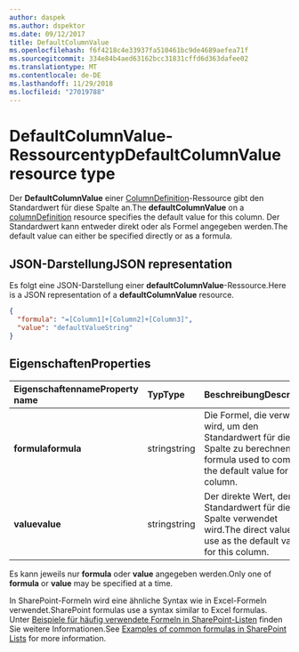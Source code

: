 ```yaml
---
author: daspek
ms.author: dspektor
ms.date: 09/12/2017
title: DefaultColumnValue
ms.openlocfilehash: f6f4218c4e33937fa510461bc9de4689aefea71f
ms.sourcegitcommit: 334e84b4aed63162bcc31831cffd6d363dafee02
ms.translationtype: MT
ms.contentlocale: de-DE
ms.lasthandoff: 11/29/2018
ms.locfileid: "27019788"
---
```

# <a name="defaultcolumnvalue-resource-type"></a><span data-ttu-id="55091-102">DefaultColumnValue-Ressourcentyp</span><span class="sxs-lookup"><span data-stu-id="55091-102">DefaultColumnValue resource type</span></span>

<span data-ttu-id="55091-103">Der **DefaultColumnValue** einer [ColumnDefinition](columndefinition.md)-Ressource gibt den Standardwert für diese Spalte an.</span><span class="sxs-lookup"><span data-stu-id="55091-103">The **defaultColumnValue** on a [columnDefinition](columndefinition.md) resource specifies the default value for this column.</span></span>
<span data-ttu-id="55091-104">Der Standardwert kann entweder direkt oder als Formel angegeben werden.</span><span class="sxs-lookup"><span data-stu-id="55091-104">The default value can either be specified directly or as a formula.</span></span>

## <a name="json-representation"></a><span data-ttu-id="55091-105">JSON-Darstellung</span><span class="sxs-lookup"><span data-stu-id="55091-105">JSON representation</span></span>

<span data-ttu-id="55091-106">Es folgt eine JSON-Darstellung einer **defaultColumnValue**-Ressource.</span><span class="sxs-lookup"><span data-stu-id="55091-106">Here is a JSON representation of a **defaultColumnValue** resource.</span></span>
<!-- { "blockType": "resource", "@type": "microsoft.graph.defaultColumnValue" } -->

```json
{
  "formula": "=[Column1]+[Column2]+[Column3]",
  "value": "defaultValueString"
}
```

## <a name="properties"></a><span data-ttu-id="55091-107">Eigenschaften</span><span class="sxs-lookup"><span data-stu-id="55091-107">Properties</span></span>

| <span data-ttu-id="55091-108">Eigenschaftenname</span><span class="sxs-lookup"><span data-stu-id="55091-108">Property name</span></span> | <span data-ttu-id="55091-109">Typ</span><span class="sxs-lookup"><span data-stu-id="55091-109">Type</span></span>   | <span data-ttu-id="55091-110">Beschreibung</span><span class="sxs-lookup"><span data-stu-id="55091-110">Description</span></span>
|:--------------|:-------|:----------------------------------------------------
| <span data-ttu-id="55091-111">**formula**</span><span class="sxs-lookup"><span data-stu-id="55091-111">**formula**</span></span>   | <span data-ttu-id="55091-112">string</span><span class="sxs-lookup"><span data-stu-id="55091-112">string</span></span> | <span data-ttu-id="55091-113">Die Formel, die verwendet wird, um den Standardwert für diese Spalte zu berechnen.</span><span class="sxs-lookup"><span data-stu-id="55091-113">The formula used to compute the default value for this column.</span></span>
| <span data-ttu-id="55091-114">**value**</span><span class="sxs-lookup"><span data-stu-id="55091-114">**value**</span></span>     | <span data-ttu-id="55091-115">string</span><span class="sxs-lookup"><span data-stu-id="55091-115">string</span></span> | <span data-ttu-id="55091-116">Der direkte Wert, der als Standardwert für diese Spalte verwendet wird.</span><span class="sxs-lookup"><span data-stu-id="55091-116">The direct value to use as the default value for this column.</span></span>

<span data-ttu-id="55091-117">Es kann jeweils nur **formula** oder **value** angegeben werden.</span><span class="sxs-lookup"><span data-stu-id="55091-117">Only one of **formula** or **value** may be specified at a time.</span></span>

<span data-ttu-id="55091-118">In SharePoint-Formeln wird eine ähnliche Syntax wie in Excel-Formeln verwendet.</span><span class="sxs-lookup"><span data-stu-id="55091-118">SharePoint formulas use a syntax similar to Excel formulas.</span></span>
<span data-ttu-id="55091-119">Unter [Beispiele für häufig verwendete Formeln in SharePoint-Listen][SPFormulas] finden Sie weitere Informationen.</span><span class="sxs-lookup"><span data-stu-id="55091-119">See [Examples of common formulas in SharePoint Lists][SPFormulas] for more information.</span></span>

[SPFormulas]: https://support.office.com/en-us/article/Examples-of-common-formulas-in-SharePoint-Lists-d81f5f21-2b4e-45ce-b170-bf7ebf6988b3


<!-- {
  "type": "#page.annotation",
  "description": "",
  "keywords": "",
  "section": "documentation",
  "tocPath": "Resources/DefaultColumnValue"
} -->
